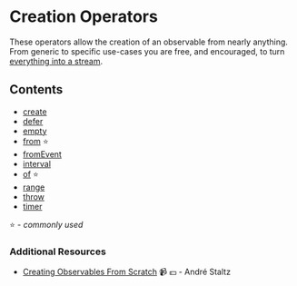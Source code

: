 # Creation Operators

These operators allow the creation of an observable from nearly anything. From
generic to specific use-cases you are free, and encouraged, to turn
[everything into a stream](http://slides.com/robwormald/everything-is-a-stream#/).

## Contents

- [create](create.md)
- [defer](defer.md)
- [empty](empty.md)
- [from](from.md) :star:
- [fromEvent](fromevent.md)
- [interval](interval.md)
- [of](of.md) :star:
- [range](range.md)
- [throw](throw.md)
- [timer](timer.md)

:star: - _commonly used_

### Additional Resources

- [Creating Observables From Scratch](https://egghead.io/courses/rxjs-beyond-the-basics-creating-observables-from-scratch)
  :video_camera: :dollar: - André Staltz
